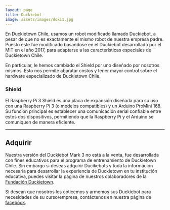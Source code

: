 ```yaml
---
layout: page
title: Duckiebot
image: assets/images/doki1.jpg
---
```


<p>
En Duckietown Chile, usamos un robot modificado llamado <emph>Duckiebot</emph>, a pesar de que no es exactamente el mismo robot de nuestra empresa padre. Puesto este fue modificado basandose en el Duckiebot desarrollado por el MIT en el año 2017, para adaptarse a las características especiales de Duckietown Chile.
</p>

<p>
En particular, le hemos cambiado el <emph>Shield</emph> por uno diseñado por nosotros mismos. Esto nos permite abaratar costos y tener mayor control sobre el hardware especializado de Duckietown Chile.
</p>

<div class="row">
	<div class="12u 12u$(small)"><!--Cambiar a "6u 12u$(small)" para poder colocar imagen a la derecha del texto.-->
		<h3>Shield</h3>
		<p>El Raspberry Pi 3 Shield es una placa de expansión diseñada para su uso con una Raspberry Pi 3 (o modelos compatibles) y un Arduino ProMini 168. Su función principal es establecer una comunicación serial confiable entre estos dos dispositivos, permitiendo que la Raspberry Pi y el Arduino se comuniquen de manera eficiente.</p>
	</div>
	<div class="6u$ 12u$(small)">
		<!--foto acá-->
	</div>
</div>


<hr class="major" />

<h2 id="adquirir">Adquirir</h2>

<p>
Nuestra versión del Duckiebot Mark 3 no está a la venta, fue desarrollada con fines educativos para el programa de entrenamiento de Duckietown Chile. Sin embargo si deseas adquirir Ducikebots y toda la información necesaria para desarrollar la experiencia de Duckietown en tu institución educativa, puedes visitar la página de nuestros colaboradores de la <a href="http://get.duckietown.org">Fundación Duckietown</a>.
</p>

<p>
Si desean que nosotros les coticemos y armemos sus Duckiebot para necesidades de su curso/empresa, contáctenos en nuestra página de <a href="{{site.facebook_url}}" target="_blank">facebook</a>.
</p>
